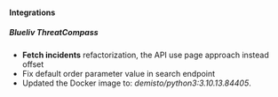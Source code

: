 #### Integrations

##### Blueliv ThreatCompass

-   **Fetch incidents** refactorization, the API use page approach instead offset
-   Fix default order parameter value in search endpoint
-   Updated the Docker image to: _demisto/python3:3.10.13.84405_.
